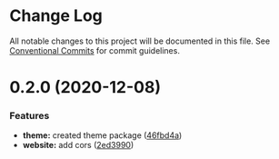 # Change Log

All notable changes to this project will be documented in this file.
See [Conventional Commits](https://conventionalcommits.org) for commit guidelines.

# 0.2.0 (2020-12-08)


### Features

* **theme:** created theme package ([46fbd4a](https://github.com/chr-ge/kalabam/commit/46fbd4a2e4bc0dd3ef5fe442b920f1af55907ae9))
* **website:** add cors ([2ed3990](https://github.com/chr-ge/kalabam/commit/2ed399090e293bf395686e3be773daf0b9442c61))
